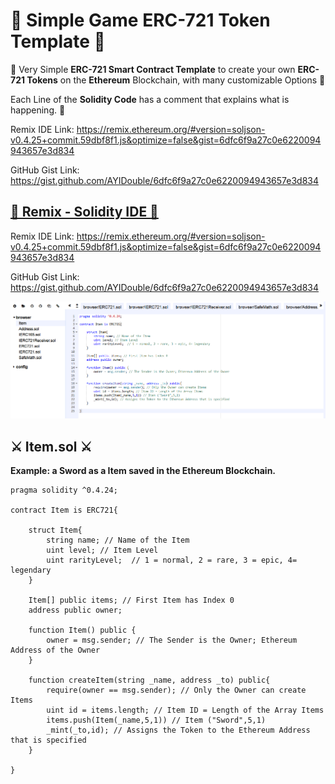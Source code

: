 # 🔮 Simple Game ERC-721 Token Template 🔮
🔮 Very Simple **ERC-721 Smart Contract Template** to create your own **ERC-721 Tokens** on the **Ethereum** Blockchain, with many customizable Options 🔮

Each Line of the **Solidity Code** has a comment that explains what is happening. 📝 

Remix IDE Link: https://remix.ethereum.org/#version=soljson-v0.4.25+commit.59dbf8f1.js&optimize=false&gist=6dfc6f9a27c0e6220094943657e3d834

GitHub Gist Link: https://gist.github.com/AYIDouble/6dfc6f9a27c0e6220094943657e3d834

## [📝 Remix - Solidity IDE  📝](https://ayidouble.github.io/Binary-Calculator-JavaScript)

Remix IDE Link: https://remix.ethereum.org/#version=soljson-v0.4.25+commit.59dbf8f1.js&optimize=false&gist=6dfc6f9a27c0e6220094943657e3d834

GitHub Gist Link: https://gist.github.com/AYIDouble/6dfc6f9a27c0e6220094943657e3d834

![Remix Solidity IDE Ethereum erc 721 erc721 erc-721 item game blockchain](Images/ERC-721-Remix-IDE-Solidity.png)

## ⚔️ Item.sol ⚔️
**Example: a Sword as a Item saved in the Ethereum Blockchain.**
```
pragma solidity ^0.4.24;

contract Item is ERC721{
    
    struct Item{
        string name; // Name of the Item
        uint level; // Item Level
        uint rarityLevel;  // 1 = normal, 2 = rare, 3 = epic, 4= legendary
    }
    
    Item[] public items; // First Item has Index 0
    address public owner;
    
    function Item() public {
        owner = msg.sender; // The Sender is the Owner; Ethereum Address of the Owner
    }
    
    function createItem(string _name, address _to) public{
        require(owner == msg.sender); // Only the Owner can create Items
        uint id = items.length; // Item ID = Length of the Array Items
        items.push(Item(_name,5,1)) // Item ("Sword",5,1)
        _mint(_to,id); // Assigns the Token to the Ethereum Address that is specified
    }
    
}
```
